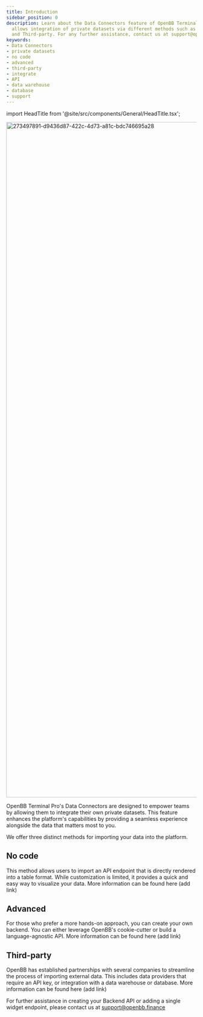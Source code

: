 ```yaml
---
title: Introduction
sidebar_position: 0
description: Learn about the Data Connectors feature of OpenBB Terminal Pro which
  allows integration of private datasets via different methods such as No code, Advanced
  and Third-party. For any further assistance, contact us at support@openbb.finance.
keywords:
- Data Connectors
- private datasets
- no code
- advanced
- third-party
- integrate
- API
- data warehouse
- database
- support
---
```


import HeadTitle from '@site/src/components/General/HeadTitle.tsx';

<HeadTitle title="Data Connectors | OpenBB Terminal Pro Docs" />

<img width="1785" alt="273497891-d9436d87-422c-4d73-a81c-bdc746695a28" src="https://github.com/OpenBB-finance/OpenBBTerminal/assets/25267873/f06f340b-0150-4475-baae-69a28a8d4493"/>

OpenBB Terminal Pro's Data Connectors are designed to empower teams by allowing them to integrate their own private datasets. This feature enhances the platform's capabilities by providing a seamless experience alongside the data that matters most to you.

We offer three distinct methods for importing your data into the platform.

## No code

This method allows users to import an API endpoint that is directly rendered into a table format. While customization is limited, it provides a quick and easy way to visualize your data. More information can be found here (add link)

## Advanced

For those who prefer a more hands-on approach, you can create your own backend. You can either leverage OpenBB's cookie-cutter or build a language-agnostic API. More information can be found here (add link)

## Third-party

OpenBB has established partnerships with several companies to streamline the process of importing external data. This includes data providers that require an API key, or integration with a data warehouse or database. More information can be found here (add link)

For further assistance in creating your Backend API or adding a single widget endpoint, please contact us at support@openbb.finance
